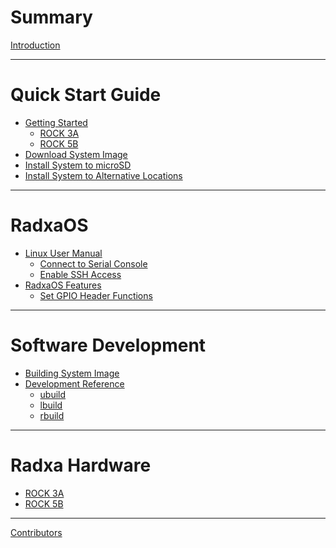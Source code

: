 # Summary

[Introduction](intro.md)

---

# Quick Start Guide

- [Getting Started](quick-start/start.md)
  - [ROCK 3A](quick-start/rock-3a.md)
  - [ROCK 5B]()
- [Download System Image](quick-start/download.md)
- [Install System to microSD](quick-start/install-microsd.md)
- [Install System to Alternative Locations]()

---

# RadxaOS

- [Linux User Manual]()
  - [Connect to Serial Console](radxaos/serial.md)
  - [Enable SSH Access](radxaos/ssh.md)
- [RadxaOS Features]()
  - [Set GPIO Header Functions]()

---

# Software Development

- [Building System Image](software/build.md)
- [Development Reference](software/dev/index.md)
  - [ubuild](software/dev/ubuild.md)
  - [lbuild](software/dev/lbuild.md)
  - [rbuild](software/dev/rbuild.md)

---

# Radxa Hardware

- [ROCK 3A](hardware/rock-3a.md)
- [ROCK 5B]()

---

[Contributors](contributions.md)
